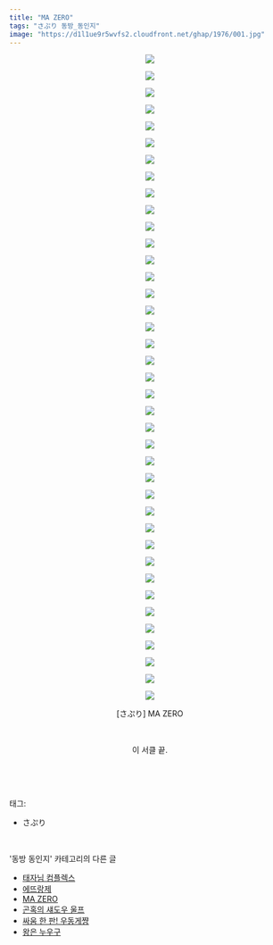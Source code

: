 ```yaml
---
title: "MA ZERO"
tags: "さぷり 동방_동인지"
image: "https://d1l1ue9r5wvfs2.cloudfront.net/ghap/1976/001.jpg"
---
```

<div class="article">
<p style="text-align: center; clear: none; float: none;"><img src="{{ site.imgserver9 }}/ghap/1976/001.jpg"/></p>
<p style="text-align: center; clear: none; float: none;"><img src="{{ site.imgserver9 }}/ghap/1976/002.jpg"/></p>
<p style="text-align: center; clear: none; float: none;"><img src="{{ site.imgserver9 }}/ghap/1976/003.jpg"/></p>
<p style="text-align: center; clear: none; float: none;"><img src="{{ site.imgserver9 }}/ghap/1976/004.jpg"/></p>
<p style="text-align: center; clear: none; float: none;"><img src="{{ site.imgserver9 }}/ghap/1976/005.jpg"/></p>
<p style="text-align: center; clear: none; float: none;"><img src="{{ site.imgserver9 }}/ghap/1976/006.jpg"/></p>
<p style="text-align: center; clear: none; float: none;"><img src="{{ site.imgserver9 }}/ghap/1976/007.jpg"/></p>
<p style="text-align: center; clear: none; float: none;"><img src="{{ site.imgserver9 }}/ghap/1976/008.jpg"/></p>
<p style="text-align: center; clear: none; float: none;"><img src="{{ site.imgserver9 }}/ghap/1976/009.jpg"/></p>
<p style="text-align: center; clear: none; float: none;"><img src="{{ site.imgserver9 }}/ghap/1976/010.jpg"/></p>
<p style="text-align: center; clear: none; float: none;"><img src="{{ site.imgserver9 }}/ghap/1976/011.jpg"/></p>
<p style="text-align: center; clear: none; float: none;"><img src="{{ site.imgserver9 }}/ghap/1976/012.jpg"/></p>
<p style="text-align: center; clear: none; float: none;"><img src="{{ site.imgserver9 }}/ghap/1976/013.jpg"/></p>
<p style="text-align: center; clear: none; float: none;"><img src="{{ site.imgserver9 }}/ghap/1976/014.jpg"/></p>
<p style="text-align: center; clear: none; float: none;"><img src="{{ site.imgserver9 }}/ghap/1976/015.jpg"/></p>
<p style="text-align: center; clear: none; float: none;"><img src="{{ site.imgserver9 }}/ghap/1976/016.jpg"/></p>
<p style="text-align: center; clear: none; float: none;"><img src="{{ site.imgserver9 }}/ghap/1976/017.jpg"/></p>
<p style="text-align: center; clear: none; float: none;"><img src="{{ site.imgserver9 }}/ghap/1976/018.jpg"/></p>
<p style="text-align: center; clear: none; float: none;"><img src="{{ site.imgserver9 }}/ghap/1976/019.jpg"/></p>
<p style="text-align: center; clear: none; float: none;"><img src="{{ site.imgserver9 }}/ghap/1976/020.jpg"/></p>
<p style="text-align: center; clear: none; float: none;"><img src="{{ site.imgserver9 }}/ghap/1976/021.jpg"/></p>
<p style="text-align: center; clear: none; float: none;"><img src="{{ site.imgserver9 }}/ghap/1976/022.jpg"/></p>
<p style="text-align: center; clear: none; float: none;"><img src="{{ site.imgserver9 }}/ghap/1976/023.jpg"/></p>
<p style="text-align: center; clear: none; float: none;"><img src="{{ site.imgserver9 }}/ghap/1976/024.jpg"/></p>
<p style="text-align: center; clear: none; float: none;"><img src="{{ site.imgserver9 }}/ghap/1976/025.jpg"/></p>
<p style="text-align: center; clear: none; float: none;"><img src="{{ site.imgserver9 }}/ghap/1976/026.jpg"/></p>
<p style="text-align: center; clear: none; float: none;"><img src="{{ site.imgserver9 }}/ghap/1976/027.jpg"/></p>
<p style="text-align: center; clear: none; float: none;"><img src="{{ site.imgserver9 }}/ghap/1976/028.jpg"/></p>
<p style="text-align: center; clear: none; float: none;"><img src="{{ site.imgserver9 }}/ghap/1976/029.jpg"/></p>
<p style="text-align: center; clear: none; float: none;"><img src="{{ site.imgserver9 }}/ghap/1976/030.jpg"/></p>
<p style="text-align: center; clear: none; float: none;"><img src="{{ site.imgserver9 }}/ghap/1976/031.jpg"/></p>
<p style="text-align: center; clear: none; float: none;"><img src="{{ site.imgserver9 }}/ghap/1976/032.jpg"/></p>
<p style="text-align: center; clear: none; float: none;"><img src="{{ site.imgserver9 }}/ghap/1976/033.jpg"/></p>
<p style="text-align: center; clear: none; float: none;"><img src="{{ site.imgserver9 }}/ghap/1976/034.jpg"/></p>
<p style="text-align: center; clear: none; float: none;"><img src="{{ site.imgserver9 }}/ghap/1976/035.jpg"/></p>
<p style="text-align: center; clear: none; float: none;"><img src="{{ site.imgserver9 }}/ghap/1976/036.jpg"/></p>
<p style="text-align: center; clear: none; float: none;"><img src="{{ site.imgserver9 }}/ghap/1976/037.jpg"/></p>
<p style="text-align: center; clear: none; float: none;"><img src="{{ site.imgserver9 }}/ghap/1976/038.jpg"/></p>
<p style="text-align: center; clear: none; float: none;"><img src="{{ site.imgserver9 }}/ghap/1976/039.jpg"/></p>
<p style="text-align: center; clear: none; float: none;">[さぷり] MA ZERO</p>
<p style="text-align: center; clear: none; float: none;"><br/></p>
<p style="text-align: center; clear: none; float: none;">이 서클 끝.</p>
<p><br/></p>
</div><br/>
<div class="tagTrail">
<p>태그: </p>
<ul>
<li>さぷり</li>
</ul>
</div><br/>
<div class="another">
<p>'동방 동인지' 카테고리의 다른 글</p>
<ul>
<li><a href="/ghap_1978">태자님 컴플렉스</a></li>
<li><a href="/ghap_1977">에뜨랑제</a></li>
<li><a href="/ghap_1976">MA ZERO</a></li>
<li><a href="/ghap_1975">곤혹의 섀도우 울프</a></li>
<li><a href="/ghap_1973">싸움 한 판! 우동게쨩</a></li>
<li><a href="/ghap_1972">왕은 누우구</a></li>
</ul>
</div><br/>
<div class="cb_module cb_fluid">
<div class="cb_wrt cb_profile">
</div><!-- commentList close -->
</div><br/>
